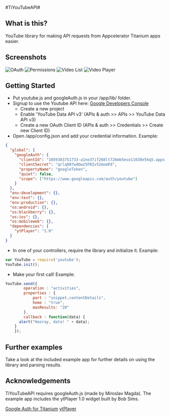#TiYouTubeAPI#

## What is this? ##

YouTube library for making API requests from Appcelerator Titanium apps easier.

## Screenshots ##

![OAuth](https://github.com/quinn-madson/TiYouTubeAPI/blob/master/Screenshots/01-OAuth.png?raw=true)
![Permissions](https://github.com/quinn-madson/TiYouTubeAPI/blob/master/Screenshots/02-Permissions.png?raw=true)
![Video List](https://github.com/quinn-madson/TiYouTubeAPI/blob/master/Screenshots/03-VideoList.png?raw=true)
![Video Player](https://github.com/quinn-madson/TiYouTubeAPI/blob/master/Screenshots/04-VideoPlayer.png?raw=true)

## Getting Started ##

  * Put youtube.js and googleAuth.js in your /app/lib/ folder.
  * Signup to use the Youtube API here: [Google Developers Console](https://console.developers.google.com/)
     * Create a new project
     * Enable 'YouTube Data API v3' (APIs & auth >> APIs >> YouTube Data API v3)
     * Create a new OAuth Client ID (APIs & auth >> Credentials >> Create new Client ID)
  * Open /app/config.json and add your credential information. Example:

```json
{
  "global": {
    "googleAuth": {
      "clientId": "1059383751733-a1ne37if268lt726mb5eso11038e5kq5.apps.googleusercontent.com",
      "clientSecret": "qrlq907w4Owz5FRZv52momPd",
      "propertyName": "googleToken",
      "quiet": false,
      "scope": ["https://www.googleapis.com/auth/youtube"]
    }
  },
  "env:development": {},
  "env:test": {},
  "env:production": {},
  "os:android": {},
  "os:blackberry": {},
  "os:ios": {},
  "os:mobileweb": {},
  "dependencies": {
    "ytPlayer": "1.0"
  }
}
```

  * In one of your controllers, require the library and initialize it. Example:

```javascript
var YouTube = require('youtube');
YouTube.init();
```

  * Make your first call! Example:

```javascript
YouTube.send({
		operation : "activities",
		properties : {
			part : "snippet,contentDetails",
			home : "true",
			maxResults: "20"
		},
		callback : function(data) {
      alert("Hooray, data! " + data);
    }
	});
```

## Further examples ##

Take a look at the included example app for further details on using the library and parsing results.

## Acknowledgements ##

TiYouTubeAPI requires googleAuth.js (made by Miroslav Magda). The example app includes the ytPlayer 1.0 widget built by Bob Sims.

[Google Auth for Titanium](https://github.com/ejci/Google-Auth-for-Titanium)
[ytPlayer](https://github.com/bob-sims/ytPlayer/)
